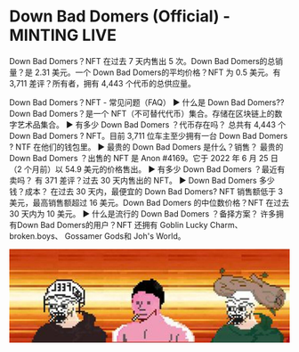 # Down Bad Domers (Official) - MINTING LIVE

Down Bad Domers？NFT 在过去 7 天内售出 5 次。Down Bad Domers的总销量？是 2.31 美元。一个 Down Bad Domers的平均价格？NFT 为 0.5 美元。有 3,711 差评？所有者，拥有 4,443 个代币的总供应量。

Down Bad Domers？NFT - 常见问题（FAQ）
▶ 什么是 Down Bad Domers??
Down Bad Domers？是一个 NFT（不可替代代币）集合。存储在区块链上的数字艺术品集合。
▶ 有多少 Down Bad Domers ？代币存在吗？
总共有 4,443 个 Down Bad Domers ? NFT。目前 3,711 位车主至少拥有一台 Down Bad Domers ? NTF 在他们的钱包里。
▶ 最贵的 Down Bad Domers 是什么？销售？
最贵的 Down Bad Domers ？出售的 NFT 是 Anon #4169。它于 2022 年 6 月 25 日（2 个月前）以 54.9 美元的价格售出。
▶ 有多少 Down Bad Domers ？最近有卖吗？
有 371 差评？过去 30 天内售出的 NFT。
▶ Down Bad Domers 多少钱？成本？
在过去 30 天内，最便宜的 Down Bad Domers? NFT 销售额低于 3 美元，最高销售额超过 16 美元。Down Bad Domers 的中位数价格？NFT 在过去 30 天内为 10 美元。
▶ 什么是流行的 Down Bad Domers ？备择方案？
许多拥有Down Bad Domers的用户？NFT 还拥有 Goblin Lucky Charm、 broken.boys、 Gossamer Gods和 Joh's World。

![NFT](1080x360.jpg)
